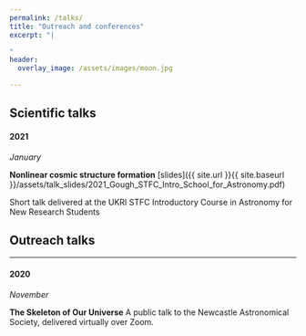 ```yaml
---
permalink: /talks/
title: "Outreach and conferences"
excerpt: "|

"
header:
  overlay_image: /assets/images/moon.jpg

---
```

## Scientific talks
#### 2021

*January*

**Nonlinear cosmic structure formation**  [slides]({{ site.url }}{{ site.baseurl }}/assets/talk_slides/2021_Gough_STFC_Intro_School_for_Astronomy.pdf)

Short talk delivered at the UKRI STFC Introductory Course in Astronomy for New Research Students


## Outreach talks
---

#### 2020

*November*

**The Skeleton of Our Universe**
A public talk to the Newcastle Astronomical Society, delivered virtually over Zoom.
